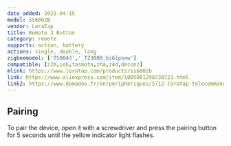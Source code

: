 ```yaml
---
date_added: 2021-04-15
model: SS600ZB
vendor: LoraTap
title: Remote 3 Button
category: remote
supports: action, battery
actions: single, double, long
zigbeemodel: ['TS0043','_TZ3000_bi6lpsew']
compatible: [z2m,iob,tasmota,zha,z4d,deconz]
mlink: https://www.loratap.com/products/ss600zb
link: https://www.aliexpress.com/item/1005001298730723.html
link2: https://www.domadoo.fr/en/peripheriques/5712-loratap-telecommande-zigbee-3-boutons.html
---
```


## Pairing
To pair the device, open it with a screwdriver and press the pairing button for 5 seconds until the yellow indicator light flashes.